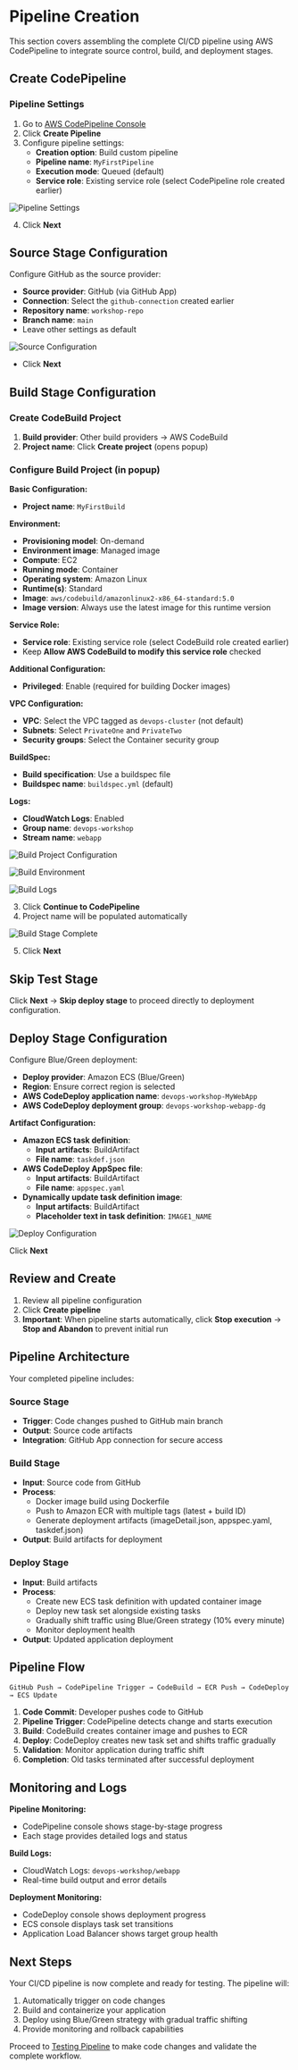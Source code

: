 # Pipeline Creation

This section covers assembling the complete CI/CD pipeline using AWS CodePipeline to integrate source control, build, and deployment stages.

## Create CodePipeline

### Pipeline Settings

1. Go to [AWS CodePipeline Console](https://console.aws.amazon.com/codesuite/codepipeline/)
2. Click **Create Pipeline**
3. Configure pipeline settings:
   - **Creation option**: Build custom pipeline
   - **Pipeline name**: `MyFirstPipeline`
   - **Execution mode**: Queued (default)
   - **Service role**: Existing service role (select CodePipeline role created earlier)

![Pipeline Settings](../img/img-051.png)

4. Click **Next**

## Source Stage Configuration

Configure GitHub as the source provider:

- **Source provider**: GitHub (via GitHub App)
- **Connection**: Select the `github-connection` created earlier
- **Repository name**: `workshop-repo`
- **Branch name**: `main`
- Leave other settings as default

![Source Configuration](../img/img-016.png)

- Click **Next**

## Build Stage Configuration

### Create CodeBuild Project

1. **Build provider**: Other build providers → AWS CodeBuild
2. **Project name**: Click **Create project** (opens popup)

### Configure Build Project (in popup)

**Basic Configuration:**
- **Project name**: `MyFirstBuild`

**Environment:**
- **Provisioning model**: On-demand
- **Environment image**: Managed image
- **Compute**: EC2
- **Running mode**: Container
- **Operating system**: Amazon Linux
- **Runtime(s)**: Standard
- **Image**: `aws/codebuild/amazonlinux2-x86_64-standard:5.0`
- **Image version**: Always use the latest image for this runtime version

**Service Role:**
- **Service role**: Existing service role (select CodeBuild role created earlier)
- Keep **Allow AWS CodeBuild to modify this service role** checked

**Additional Configuration:**
- **Privileged**: Enable (required for building Docker images)

**VPC Configuration:**
- **VPC**: Select the VPC tagged as `devops-cluster` (not default)
- **Subnets**: Select `PrivateOne` and `PrivateTwo`
- **Security groups**: Select the Container security group

**BuildSpec:**
- **Build specification**: Use a buildspec file
- **Buildspec name**: `buildspec.yml` (default)

**Logs:**
- **CloudWatch Logs**: Enabled
- **Group name**: `devops-workshop`
- **Stream name**: `webapp`

![Build Project Configuration](../img/img-036.png)

![Build Environment](../img/img-060.png)

![Build Logs](../img/img-024.png)

3. Click **Continue to CodePipeline**
4. Project name will be populated automatically

![Build Stage Complete](../img/img-052.png)

5. Click **Next**

## Skip Test Stage

Click **Next** → **Skip deploy stage** to proceed directly to deployment configuration.

## Deploy Stage Configuration

Configure Blue/Green deployment:

- **Deploy provider**: Amazon ECS (Blue/Green)
- **Region**: Ensure correct region is selected
- **AWS CodeDeploy application name**: `devops-workshop-MyWebApp`
- **AWS CodeDeploy deployment group**: `devops-workshop-webapp-dg`

**Artifact Configuration:**
- **Amazon ECS task definition**: 
  - **Input artifacts**: BuildArtifact
  - **File name**: `taskdef.json`
- **AWS CodeDeploy AppSpec file**:
  - **Input artifacts**: BuildArtifact  
  - **File name**: `appspec.yaml`
- **Dynamically update task definition image**:
  - **Input artifacts**: BuildArtifact
  - **Placeholder text in task definition**: `IMAGE1_NAME`

![Deploy Configuration](../img/img-072.png)

Click **Next**

## Review and Create

1. Review all pipeline configuration
2. Click **Create pipeline**
3. **Important**: When pipeline starts automatically, click **Stop execution** → **Stop and Abandon** to prevent initial run

## Pipeline Architecture

Your completed pipeline includes:

### Source Stage
- **Trigger**: Code changes pushed to GitHub main branch
- **Output**: Source code artifacts
- **Integration**: GitHub App connection for secure access

### Build Stage  
- **Input**: Source code from GitHub
- **Process**: 
  - Docker image build using Dockerfile
  - Push to Amazon ECR with multiple tags (latest + build ID)
  - Generate deployment artifacts (imageDetail.json, appspec.yaml, taskdef.json)
- **Output**: Build artifacts for deployment

### Deploy Stage
- **Input**: Build artifacts
- **Process**:
  - Create new ECS task definition with updated container image
  - Deploy new task set alongside existing tasks
  - Gradually shift traffic using Blue/Green strategy (10% every minute)
  - Monitor deployment health
- **Output**: Updated application deployment

## Pipeline Flow

```
GitHub Push → CodePipeline Trigger → CodeBuild → ECR Push → CodeDeploy → ECS Update
```

1. **Code Commit**: Developer pushes code to GitHub
2. **Pipeline Trigger**: CodePipeline detects change and starts execution
3. **Build**: CodeBuild creates container image and pushes to ECR
4. **Deploy**: CodeDeploy creates new task set and shifts traffic gradually
5. **Validation**: Monitor application during traffic shift
6. **Completion**: Old tasks terminated after successful deployment

## Monitoring and Logs

**Pipeline Monitoring:**
- CodePipeline console shows stage-by-stage progress
- Each stage provides detailed logs and status

**Build Logs:**
- CloudWatch Logs: `devops-workshop/webapp`
- Real-time build output and error details

**Deployment Monitoring:**
- CodeDeploy console shows deployment progress
- ECS console displays task set transitions
- Application Load Balancer shows target group health

## Next Steps

Your CI/CD pipeline is now complete and ready for testing. The pipeline will:
1. Automatically trigger on code changes
2. Build and containerize your application  
3. Deploy using Blue/Green strategy with gradual traffic shifting
4. Provide monitoring and rollback capabilities

Proceed to [Testing Pipeline](06-testing-pipeline.md) to make code changes and validate the complete workflow.